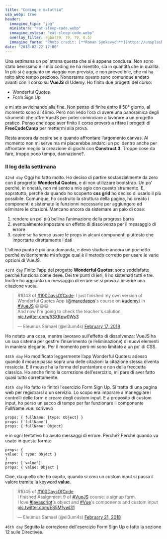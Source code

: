 ```yaml
---
title: "Coding e malattia"
usa_webp: true
header:
  immagine_tipo: "jpg"
  miniatura: "eat-sleep-code.webp"
  immagine_estesa: "eat-sleep-code.webp"
  overlay_filter: rgba(79, 79, 79, 0.5)
  immagine_fonte: "Photo credit: [**Roman Synkevych**](https://unsplash.com/@synkevych)"
date: "2018-02-22 17:00"
---
```


Una settimana un po’ strana questa che si è appena conclusa. Non sono stato benissimo e il mio coding ne ha risentito, sia in quantità che in qualità. In più si è aggiunto un viaggio non previsto, e non prevedibile, che mi ha tolto altro tempo prezioso. Nonostante questo sono comunque andato avanti con il corso su **VueJS** di Udemy. Ho finito due progetti del corso:

  - Wonderful Quotes
  - Form Sign Up

e mi sto avvicinando alla fine. Non penso di finire entro il 50° giorno, al momento sono al 46mo. Però non vedo l’ora di avere una panoramica degli strumenti che offre VueJS per poter cominciare a lavorare a un progetto pratico. Penso che dopo aver finito il corso proverò a rifare i progetti di **FreeCodeCamp** per mettermi alla prova.

Resta ancora da capire se e quando affrontare l’argomento canvas. Al momento non mi serve ma mi piacerebbe andarci un po’ dentro anche per affrontare meglio la creazione di giochi con **Construct 3**. Troppe cose da fare, troppo poco tempo, dannazione?.

### Il log della settimana

`42nd day` Oggi ho fatto molto. Ho deciso di partire sostanzialmente da zero con il progretto **Wonderful Quotes**, e di non utilizzare bootstrap. Un po’ perché, in onestà, non mi sento a mio agio con questo strumento. E, sopratutto, perché da quando ho scoperto **css grid** ho deciso di usarlo il più possibile. Comunque, ho costruito la struttura della pagina, ho creato i componenti e sistemato le funzionni necessarie per aggiungere ed eliminare le citazioni. Mancano ancora da sistemare un paio di cose:

  1. rendere un po’ più bellina l’animazione della progress barra
  2. eventualmente impostare un effetto di dissolvenza per il messaggio di errore
  3. capire se ha senso usare le props in alcuni componenti piuttosto che importarte direttamente i dati

L’ultimo punto è più una domanda, e devo studiare ancora un pochetto perché evidentemnte mi sfugge qual è il metodo corretto per usare le varie opzioni di VueJS.

`43rd day` Finito l’app del progetto **Wonderful Quotes**: sono soddisfatto perché funziona come deve. Dei tre punti di ieri, li ho sistemati tutti e tre. Inoltre ho aggiunto un messaggio di errore se si prova a inserire una citazione vuota.

<blockquote class="twitter-tweet"><p lang="en" dir="ltr">R1D43 of <a href="https://twitter.com/hashtag/100DaysOfCode?src=hash&amp;ref_src=twsrc%5Etfw">#100DaysOfCode</a>: I just finished my own version of Wonderful Quotes App (<a href="https://twitter.com/maxedapps?ref_src=twsrc%5Etfw">@maxedapps</a>&#39;s course on <a href="https://twitter.com/hashtag/udemy?src=hash&amp;ref_src=twsrc%5Etfw">#udemy</a>) in <a href="https://twitter.com/hashtag/VueJS?src=hash&amp;ref_src=twsrc%5Etfw">#VueJS</a> 😃😃😃<br>And now I&#39;m going to check the teacher&#39;s solution <a href="https://t.co/53XKpw0Ws3">pic.twitter.com/53XKpw0Ws3</a></p>&mdash; Eleumus Samael (@el3um4s) <a href="https://twitter.com/el3um4s/status/965001724657307649?ref_src=twsrc%5Etfw">February 17, 2018</a></blockquote> <script async src="https://platform.twitter.com/widgets.js" charset="utf-8"></script>

Ho notato una cosa, mentre lavoravo sull’effetto di dissolvenza: VueJS ha un suo sistema per gestire l’inserimento (e l’eliminazione) di nuovi elementi in maniera elegante. Per il momento però mi sono limitato a un po’ di CSS.

`44th day` Ho modificato leggermente l’app Wonderful Quotes: adesso quando il mouse passa sopra una delle citazioni la citazione stessa diventa rossiccia. E il mouse ha la forma del puntantore e non della freccetta classica. Ho anche finito la correzione dell’esercizio, mi pare di aver fatto quasi tutto correttamente.

`45th day` Ho fatto (e finito) l’esercizio Form Sign Up. Si tratta di una pagina web per registrarsi a un servizio. Lo scopo era imparare a maneggiare i controlli delle form e creare degli custom input. E a proposito di custom input, ho perso un sacco di tempo per far funzionare il componente FullName.vue: scrivevo

```
props: { fullName: {type: Object} }
props: ['fullName']
props: { fullName: Object}
```

e in ogni tentativo ho avuto messaggi di errore. Perché? Perché quando va usato in questa forma:

```
props: {
value: { type: Object }
}
props: ['value']
props: { value: Object }
```

Cioè, da quello che ho capito, quando si crea un custom input si passa il valore tramite la keyword **value**.

<blockquote class="twitter-tweet"><p lang="en" dir="ltr">R1D45 of <a href="https://twitter.com/hashtag/100DaysOfCode?src=hash&amp;ref_src=twsrc%5Etfw">#100DaysOfCode</a><br>I finished Assignment 9 of <a href="https://twitter.com/hashtag/VueJS?src=hash&amp;ref_src=twsrc%5Etfw">#VueJS</a> course: a signup form.<br>I love <a href="https://twitter.com/hashtag/javascript?src=hash&amp;ref_src=twsrc%5Etfw">#javascript</a>&#39;s object and <a href="https://twitter.com/hashtag/Vue?src=hash&amp;ref_src=twsrc%5Etfw">#Vue</a>&#39;s components and custom input <a href="https://t.co/ES5Mfvwl31">pic.twitter.com/ES5Mfvwl31</a></p>&mdash; Eleumus Samael (@el3um4s) <a href="https://twitter.com/el3um4s/status/966383139999440897?ref_src=twsrc%5Etfw">February 21, 2018</a></blockquote> <script async src="https://platform.twitter.com/widgets.js" charset="utf-8"></script>

`46th day` Seguito la correzione dell’esercizio Form Sign Up e fatto la sezione 12 sulle Directives.
